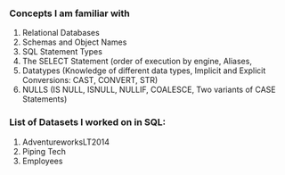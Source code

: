 ### Concepts I am familiar with
1. Relational Databases
2. Schemas and Object Names
3. SQL Statement Types
4. The SELECT Statement (order of execution by engine, Aliases, 
5. Datatypes (Knowledge of different data types, Implicit and Explicit Conversions: CAST, CONVERT, STR)
6. NULLS (IS NULL, ISNULL, NULLIF, COALESCE, Two variants of CASE Statements)


### List of Datasets I worked on in SQL:

1. AdventureworksLT2014
2. Piping Tech
3. Employees 
